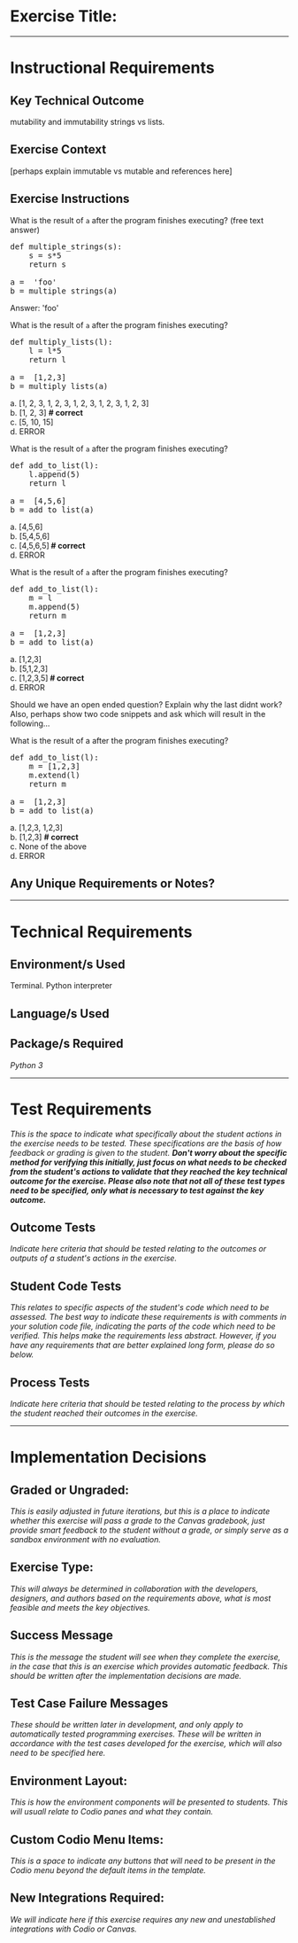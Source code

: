 # Exercise Title:
---
# Instructional Requirements
## Key Technical Outcome
mutability and immutability
strings vs lists.
## Exercise Context
[perhaps explain immutable vs mutable and references here]

## Exercise Instructions

What is the result of <code>a</code> after the program finishes executing? (free text answer)

<pre>
def multiple_strings(s):
    s = s*5
    return s

a =  'foo'
b = multiple_strings(a)
</pre>
Answer: 'foo'

What is the result of <code>a</code> after the program finishes executing?

<pre>
def multiply_lists(l):
    l = l*5
    return l

a =  [1,2,3]
b = multiply_lists(a)
</pre>

a. [1, 2, 3, 1, 2, 3, 1, 2, 3, 1, 2, 3, 1, 2, 3]<br>
b. [1, 2, 3] <b> # correct </b></br>
c. [5, 10, 15] <br>
d. ERROR


What is the result of <code>a</code> after the program finishes executing?

<pre>
def add_to_list(l):
    l.append(5)
    return l

a =  [4,5,6]
b = add_to_list(a)
</pre>

a. [4,5,6]<br>
b. [5,4,5,6] <br> 
c. [4,5,6,5]<b> # correct </b> <br>
d. ERROR

What is the result of <code>a</code> after the program finishes executing?

<pre>
def add_to_list(l):
    m = l
    m.append(5)
    return m

a =  [1,2,3]
b = add_to_list(a)
</pre>

a. [1,2,3]<br>
b. [5,1,2,3] <br> 
c. [1,2,3,5]<b> # correct </b> <br>
d. ERROR

Should we have an open ended question?
Explain why the last didnt work?
Also, perhaps show two code snippets and ask which will result in the following...

What is the result of a after the program finishes executing?

<pre>
def add_to_list(l):
    m = [1,2,3]
    m.extend(l)
    return m

a =  [1,2,3]
b = add_to_list(a)
</pre>

a. [1,2,3, 1,2,3]<br>
b. [1,2,3] <b> # correct </b> <br> 
c. None of the above<br>
d. ERROR


## Any Unique Requirements or Notes?

---
# Technical Requirements
<em><strong></strong></em>

## Environment/s Used
Terminal. Python interpreter

## Language/s Used
<em></em>

## Package/s Required
<em>Python 3</em>

---
# Test Requirements
<em>This is the space to indicate what specifically about the student actions in the exercise needs to be tested. These specifications are the basis of how feedback or grading is given to the student. <strong>Don't worry about the specific method for verifying this initially, just focus on what needs to be checked from the student's actions to validate that they reached the key technical outcome for the exercise. Please also note that not all of these test types need to be specified, only what is necessary to test against the key outcome.</strong></em>

## Outcome Tests
<em>Indicate here criteria that should be tested relating to the outcomes or outputs of a student's actions in the exercise.</em>

## Student Code Tests
<em>This relates to specific aspects of the student's code which need to be assessed. The best way to indicate these requirements is with comments in your solution code file, indicating the parts of the code which need to be verified. This helps make the requirements less abstract. However, if you have any requirements that are better explained long form, please do so below.</em>

## Process Tests
<em>Indicate here criteria that should be tested relating to the process by which the student reached their outcomes in the exercise.</em>

---
#  Implementation Decisions

## Graded or Ungraded:
<em>This is easily adjusted in future iterations, but this is a place to indicate whether this exercise will pass a grade to the Canvas gradebook, just provide smart feedback to the student without a grade, or simply serve as a sandbox environment with no evaluation.</em>

## Exercise Type:
<em>This will always be determined in collaboration with the developers, designers, and authors based on the requirements above, what is most feasible and meets the key objectives.</em>

## Success Message
<em>This is the message the student will see when they complete the exercise, in the case that this is an exercise which provides automatic feedback. This should be written after the implementation decisions are made.</em>

## Test Case Failure Messages
<em>These should be written later in development, and only apply to automatically tested programming exercises. These will be written in accordance with the test cases developed for the exercise, which will also need to be specified here.</em>

## Environment Layout:
<em>This is how the environment components will be presented to students. This will usuall relate to Codio panes and what they contain.</em>

## Custom Codio Menu Items:
<em>This is a space to indicate any buttons that will need to be present in the Codio menu beyond the default items in the template.</em>

## New Integrations Required:
<em>We will indicate here if this exercise requires any new and unestablished integrations with Codio or Canvas.</em>
